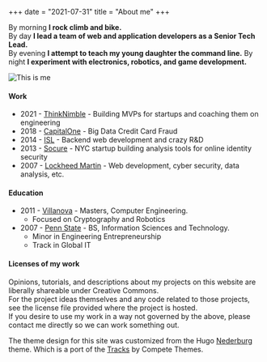 +++
date = "2021-07-31"
title = "About me"
+++

By morning **I rock climb and bike.**  
By day **I lead a team of web and application developers as a Senior Tech Lead.**  
By evening **I attempt to teach my young daughter the command line.**
By night **I experiment with electronics, robotics, and game development.**

![This is me][1]


#### Work
* 2021 - [ThinkNimble](https://www.thinknimble.com/) - Building MVPs for startups and coaching them on engineering 
* 2018 - [CapitalOne](https://www.capitalone.com/) - Big Data Credit Card Fraud
* 2014 - [ISL](https://isl.co) - Backend web development and crazy R&D
* 2013 - [Socure](https://www.socure.com/) - NYC startup building analysis tools for online identity security
* 2007 - [Lockheed Martin](https://lockheedmartin.com) - Web development, cyber security, data analysis, etc.

#### Education
* 2011 - [Villanova](http://www1.villanova.edu/university.html) - Masters, Computer Engineering.
  * Focused on Cryptography and Robotics
* 2007 - [Penn State](https://www.psu.edu/) - BS, Information Sciences and Technology.
  * Minor in Engineering Entrepreneurship
  * Track in Global IT

#### Licenses of my work
Opinions, tutorials, and descriptions about my projects on this website are liberally shareable under Creative Commons.  
For the project ideas themselves and any code related to those projects, see the license file provided where the project is hosted.  
If you desire to use my work in a way not governed by the above, please contact me directly so we can work something out.  

The theme design for this site was customized from the Hugo [Nederburg](https://github.com/appernetic/hugo-nederburg-theme) theme.
Which is a port of the [Tracks](https://www.competethemes.com/tracks/) by Compete Themes.

[1]: /img/ed_iceland.jpeg
